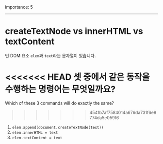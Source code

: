 importance: 5

---

# createTextNode vs innerHTML vs textContent

빈 DOM 요소 `elem`과 `text`라는 문자열이 있습니다.

<<<<<<< HEAD
셋 중에서 같은 동작을 수행하는 명령어는 무엇일까요?
=======
Which of these 3 commands will do exactly the same?
>>>>>>> 4541b7af7584014a676da731f6e8774da5e059f6

1. `elem.append(document.createTextNode(text))`
2. `elem.innerHTML = text`
3. `elem.textContent = text`
